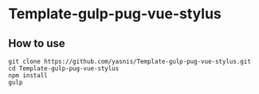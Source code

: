 # Template-gulp-pug-vue-stylus
## How to use
```
git clone https://github.com/yasnis/Template-gulp-pug-vue-stylus.git
cd Template-gulp-pug-vue-stylus
npm install
gulp
```